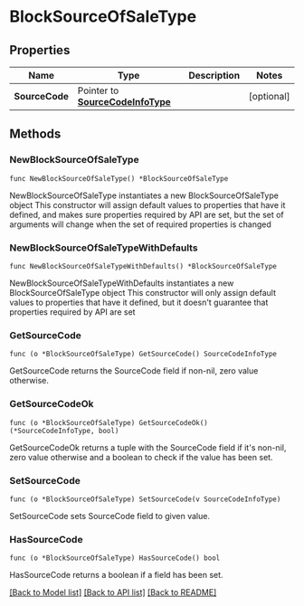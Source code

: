 # BlockSourceOfSaleType

## Properties

Name | Type | Description | Notes
------------ | ------------- | ------------- | -------------
**SourceCode** | Pointer to [**SourceCodeInfoType**](SourceCodeInfoType.md) |  | [optional] 

## Methods

### NewBlockSourceOfSaleType

`func NewBlockSourceOfSaleType() *BlockSourceOfSaleType`

NewBlockSourceOfSaleType instantiates a new BlockSourceOfSaleType object
This constructor will assign default values to properties that have it defined,
and makes sure properties required by API are set, but the set of arguments
will change when the set of required properties is changed

### NewBlockSourceOfSaleTypeWithDefaults

`func NewBlockSourceOfSaleTypeWithDefaults() *BlockSourceOfSaleType`

NewBlockSourceOfSaleTypeWithDefaults instantiates a new BlockSourceOfSaleType object
This constructor will only assign default values to properties that have it defined,
but it doesn't guarantee that properties required by API are set

### GetSourceCode

`func (o *BlockSourceOfSaleType) GetSourceCode() SourceCodeInfoType`

GetSourceCode returns the SourceCode field if non-nil, zero value otherwise.

### GetSourceCodeOk

`func (o *BlockSourceOfSaleType) GetSourceCodeOk() (*SourceCodeInfoType, bool)`

GetSourceCodeOk returns a tuple with the SourceCode field if it's non-nil, zero value otherwise
and a boolean to check if the value has been set.

### SetSourceCode

`func (o *BlockSourceOfSaleType) SetSourceCode(v SourceCodeInfoType)`

SetSourceCode sets SourceCode field to given value.

### HasSourceCode

`func (o *BlockSourceOfSaleType) HasSourceCode() bool`

HasSourceCode returns a boolean if a field has been set.


[[Back to Model list]](../README.md#documentation-for-models) [[Back to API list]](../README.md#documentation-for-api-endpoints) [[Back to README]](../README.md)



